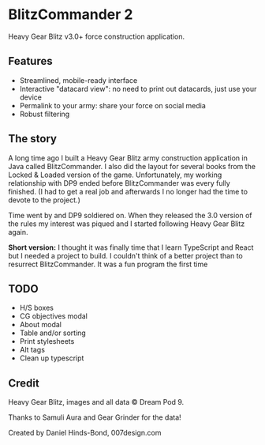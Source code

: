 # BlitzCommander 2
Heavy Gear Blitz v3.0+ force construction application.

## Features
- Streamlined, mobile-ready interface
- Interactive "datacard view": no need to print out datacards, just use your device
- Permalink to your army: share your force on social media
- Robust filtering

## The story
A long time ago I built a Heavy Gear Blitz army construction application in Java called BlitzCommander. I also did the layout for several books from the Locked & Loaded version of the game. Unfortunately, my working relationship with DP9 ended before BlitzCommander was every fully finished. (I had to get a real job and afterwards I no longer had the time to devote to the project.)

Time went by and DP9 soldiered on. When they released the 3.0 version of the rules my interest was piqued and I started following Heavy Gear Blitz again.

**Short version:** I thought it was finally time that I learn TypeScript and React but I needed a project to build. I couldn't think of a better project than to resurrect BlitzCommander. It was a fun program the first time

## TODO
- H/S boxes
- CG objectives modal
- About modal
- Table and/or sorting
- Print stylesheets
- Alt tags
- Clean up typescript

## Credit
Heavy Gear Blitz, images and all data © Dream Pod 9.

Thanks to Samuli Aura and Gear Grinder for the data!

Created by Daniel Hinds-Bond, 007design.com